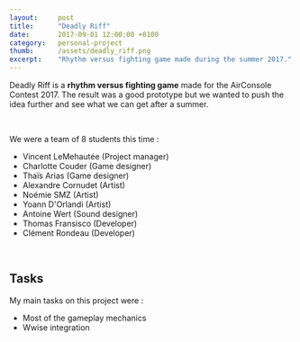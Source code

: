 ```yaml
---
layout:     post
title:      "Deadly Riff"
date:       2017-09-01 12:00:00 +0100
category: 	personal-project
thumb:      /assets/deadly_riff.png
excerpt:    "Rhythm versus fighting game made during the summer 2017."
---
```

Deadly Riff is a **rhythm versus fighting game** made for the AirConsole Contest 2017. The result was a good prototype but we wanted to push the idea further and see what we can get after a summer.

<br>

We were a team of 8 students this time :
* Vincent LeMehautée (Project manager)
* Charlotte Couder (Game designer)
* Thaïs Arias (Game designer)
* Alexandre Cornudet (Artist)
* Noémie SMZ (Artist)
* Yoann D'Orlandi (Artist)
* Antoine Wert (Sound designer)
* Thomas Fransisco (Developer)
* Clément Rondeau (Developer)
<br>

<h2>Tasks</h2>
My main tasks on this project were :

* Most of the gameplay mechanics
* Wwise integration

<br>